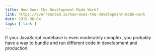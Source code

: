 ```yaml
---
title: How Does the Development Mode Work?
link: https://overreacted.io/how-does-the-development-mode-work
date: 2019-08-04
tags: ['link']
---
```


If your JavaScript codebase is even moderately complex, you probably have a way to bundle and run different code in development and production.
